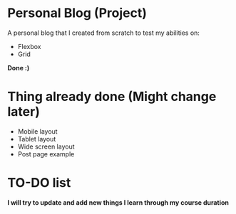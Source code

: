 # Personal Blog (Project)
A personal blog that I created from scratch to test my abilities on:
- Flexbox
- Grid

**Done :)**

# Thing already done (Might change later)
- Mobile layout
- Tablet layout
- Wide screen layout
- Post page example

# TO-DO list
**I will try to update and add new things I learn through my course duration**
